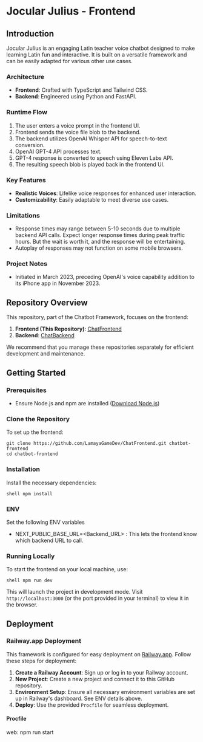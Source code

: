 # Jocular Julius - Frontend

## Introduction

Jocular Julius is an engaging Latin teacher voice chatbot designed to make learning Latin fun and interactive. It is built on a versatile framework and can be easily adapted for various other use cases.

### Architecture
- **Frontend**: Crafted with TypeScript and Tailwind CSS.
- **Backend**: Engineered using Python and FastAPI.

### Runtime Flow
1. The user enters a voice prompt in the frontend UI.
2. Frontend sends the voice file blob to the backend.
3. The backend utilizes OpenAI Whisper API for speech-to-text conversion.
4. OpenAI GPT-4 API processes text.
5. GPT-4 response is converted to speech using Eleven Labs API.
6. The resulting speech blob is played back in the frontend UI.

### Key Features
- **Realistic Voices**: Lifelike voice responses for enhanced user interaction.
- **Customizability**: Easily adaptable to meet diverse use cases.

### Limitations
- Response times may range between 5-10 seconds due to multiple backend API calls. Expect longer response times during peak traffic hours. But the wait is worth it, and the response will be entertaining. 
- Autoplay of responses may not function on some mobile browsers.

### Project Notes
- Initiated in March 2023, preceding OpenAI's voice capability addition to its iPhone app in November 2023.

## Repository Overview

This repository, part of the Chatbot Framework, focuses on the frontend:

1. **Frontend (This Repository)**: [ChatFrontend](https://github.com/LamayaGameDev/ChatFrontend)
2. **Backend**: [ChatBackend](https://github.com/LamayaGameDev/ChatBackend)

We recommend that you manage these repositories separately for efficient development and maintenance.

## Getting Started

### Prerequisites
- Ensure Node.js and npm are installed ([Download Node.js](https://nodejs.org/))

### Clone the Repository
To set up the frontend:
```shell
git clone https://github.com/LamayaGameDev/ChatFrontend.git chatbot-frontend
cd chatbot-frontend
```


### Installation
Install the necessary dependencies:

```shell npm install ```

### ENV
Set the following ENV variables
- NEXT_PUBLIC_BASE_URL=<Backend_URL> : This lets the frontend know which backend URL to call. 

### Running Locally
To start the frontend on your local machine, use:

```shell npm run dev ```

This will launch the project in development mode. Visit `http://localhost:3000` (or the port provided in your terminal) to view it in the browser.

## Deployment

### Railway.app Deployment

This framework is configured for easy deployment on [Railway.app](https://railway.app/). Follow these steps for deployment:

1. **Create a Railway Account**: Sign up or log in to your Railway account.
2. **New Project**: Create a new project and connect it to this GitHub repository.
3. **Environment Setup**: Ensure all necessary environment variables are set up in Railway's dashboard. See ENV details above. 
4. **Deploy**: Use the provided `Procfile` for seamless deployment.

#### Procfile
web: npm run start
